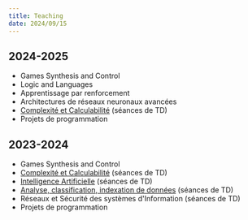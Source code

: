 ```yaml
---
title: Teaching
date: 2024/09/15
---
```


## 2024-2025
- Games Synthesis and Control
- Logic and Languages
- Apprentissage par renforcement
- Architectures de réseaux neuronaux avancées
- [Complexité et Calculabilité](https://vpenelle.pages.emi.u-bordeaux.fr/coca/) (séances de TD)
- Projets de programmation

## 2023-2024
- Games Synthesis and Control
- [Complexité et Calculabilité](https://vpenelle.pages.emi.u-bordeaux.fr/coca/) (séances de TD)
- [Intelligence Artificielle](https://masterinfo.emi.u-bordeaux.fr/wiki/doku.php?id=ia) (séances de TD)
- [Analyse, classification, indexation de données](https://masterinfo.emi.u-bordeaux.fr/wiki/doku.php?id=acid) (séances de TD)
- Réseaux et Sécurité des systèmes d'Information (séances de TD)
- Projets de programmation
